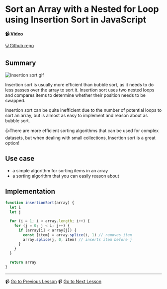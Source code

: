 # Sort an Array with a Nested for Loop using Insertion Sort in JavaScript

**[📹 Video](https://egghead.io/lessons/javascript-sort-an-array-with-a-nested-for-loop-using-insertion-sort-in-javascript)**

💻[Github repo](https://github.com/kyleshevlin/intro-to-data-structures-and-algorithms/blob/master/insertionSort/index.js)

## Summary

![Insertion sort gif](https://thumbs.gfycat.com/CornyThickGordonsetter-size_restricted.gif)

Insertion sort is usually more efficient than bubble sort, as it needs to do less passes over the array to sort it. Insertion sort uses two nested loops and compares items to determine whether their position needs to be swapped.

Insertion sort can be quite inefficient due to the number of potential loops to sort an array, but is almost as easy to implement and reason about as bubble sort.

👍There are more efficient sorting algorithms that can be used for complex datasets, but when dealing with small collections, Insertion sort is a great option!

## Use case

- a simple algorithm for sorting items in an array
- a sorting algorithm that you can easily reason about

## Implementation

```js
function insertionSort(array) {
  let i
  let j

  for (i = 1; i < array.length; i++) {
    for (j = 0; j < i; j++) {
      if (array[i] < array[j]) {
        const [item] = array.splice(i, 1) // removes item
        array.splice(j, 0, item) // inserts item before j
      }
    }
  }

  return array
}
```

---

📹 [Go to Previous Lesson](https://egghead.io/lessons/javascript-sort-an-array-with-a-javascript-do-while-loop-using-bubble-sort)
📹 [Go to Next Lesson](https://egghead.io/lessons/javascript-divide-and-recurse-over-an-array-with-merge-sort-in-javascript)
